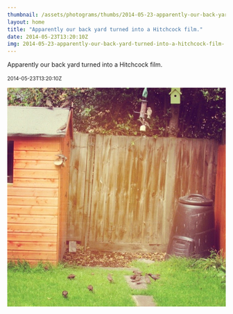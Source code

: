 ```yaml
---
thumbnail: /assets/photograms/thumbs/2014-05-23-apparently-our-back-yard-turned-into-a-hitchcock-film-.jpg
layout: home
title: "Apparently our back yard turned into a Hitchcock film."
date: 2014-05-23T13:20:10Z
img: 2014-05-23-apparently-our-back-yard-turned-into-a-hitchcock-film-.jpg
---
```


Apparently our back yard turned into a Hitchcock film.

<small>2014-05-23T13:20:10Z</small>

![Apparently our back yard turned into a Hitchcock film.](2014-05-23-apparently-our-back-yard-turned-into-a-hitchcock-film-.jpg)
